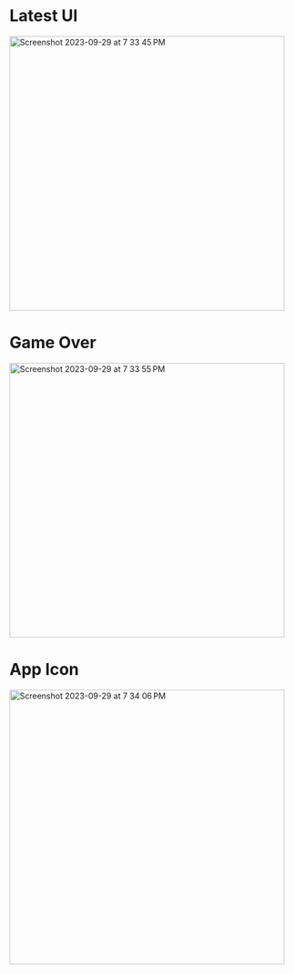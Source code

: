 # Latest UI
<img width="483" alt="Screenshot 2023-09-29 at 7 33 45 PM" src="https://github.com/HDPK-Kharkiv-IT-Cluster-practice-2023/mobile_front/assets/139014119/2fb13df9-2f33-4673-85f7-7f1f2aecc042">


# Game Over
<img width="483" alt="Screenshot 2023-09-29 at 7 33 55 PM" src="https://github.com/HDPK-Kharkiv-IT-Cluster-practice-2023/mobile_front/assets/139014119/db8329dc-2c39-4874-b200-c398e0bc45b1">


# App Icon
<img width="483" alt="Screenshot 2023-09-29 at 7 34 06 PM" src="https://github.com/HDPK-Kharkiv-IT-Cluster-practice-2023/mobile_front/assets/139014119/9a7c68fd-cafe-4bba-8016-aa6a7c8ae053">


